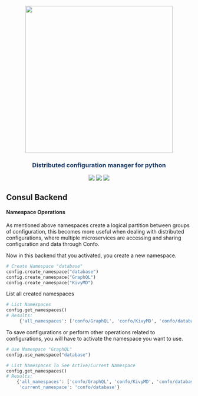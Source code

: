 


<p align="center"><img src="https://raw.githubusercontent.com/sambe-consulting/confo/master/assets/logo.png" width="400"></p>

<p align="center"><h3 style="color: #193967; text-align: center">Distributed configuration manager for python</h3></p>

<p align="center">
<a href="https://github.com/sambe-consulting/confo/actions/workflows/pytest-workflow.yml"><img src="https://github.com/sambe-consulting/confo/actions/workflows/pytest-workflow.yml/badge.svg"></a>
<a href="https://houndci.com"><img src="https://img.shields.io/badge/Reviewed_by-Hound-8E64B0.svg"></a>
<a href="https://github.com/apache/zookeeper/blob/master/LICENSE.txt"><img src="https://img.shields.io/github/license/apache/zookeeper"></a>


</p>

## Consul Backend
#### Namespace Operations

As mentioned above namespaces create a logical partition between groups of configuration, this becomes more 
useful when dealing with distributed configurations, where multiple microservices are accessing and sharing configuration and data through Confo.

Now in this backend that you activated, you create a new namespace.
```python
# Create Namespace "database"
config.create_namespace("database")
config.create_namespace("GraphQL")
config.create_namespace("KivyMD")

```

List all created namespaces
```python
# List Namespaces
config.get_namespaces()
# Results:
     {'all_namespaces': ['confo/GraphQL', 'confo/KivyMD', 'confo/database']}

```

To save configurations or perform other operations related to configurations, you will have to activate the namespace you want to use.
```python
# Use Namespace "GraphQL"
config.use_namespace("database")

# List Namespaces To See Active/Current Namespace
config.get_namespaces()
# Results:
    {'all_namespaces': ['confo/GraphQL', 'confo/KivyMD', 'confo/database'],
     'current_namespace': 'confo/database'}

```

